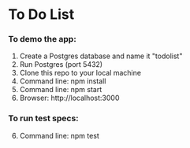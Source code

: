 # To Do List

### To demo the app:

1. Create a Postgres database and name it "todolist"
2. Run Postgres (port 5432)
3. Clone this repo to your local machine
3. Command line: npm install
4. Command line: npm start
5. Browser: http://localhost:3000

### To run test specs:

6. Command line: npm test

